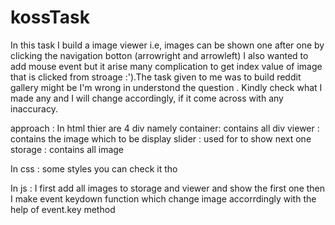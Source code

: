 # kossTask

In this task I build a image viewer i.e, images can be shown one after one by clicking the navigation botton (arrowright and arrowleft) I also wanted to add mouse event but it arise many complication to get index value of image that is clicked from stroage :').The task given to me was to build reddit gallery might be I'm wrong in understond the question . Kindly check what I made any and I will change accordingly, if it come across with any inaccuracy.

approach : 
In html thier are 4 div namely container: contains all div
viewer : contains the image which to be display
slider : used for to show next one
storage : contains all image

In css : some styles you can check it tho

In js : I first add all images to storage and viewer and show the first one then I make event keydown function which change image accorrdingly with the help of event.key method

